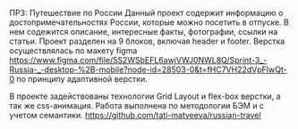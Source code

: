 ПР3: Путешествие по России
Данный проект содержит информацию о достопримечательностях России, которые можно посетить в отпуске. В нем содежится описание, интересные факты, фотографии, ссылки на статьи. Проект разделен на 9 блоков, включая header и footer. Верстка осуществлялась по макету figma https://www.figma.com/file/5S2WSbEFL6awjVWJ0NWL8Q/Sprint-3_-Russia-_-desktop-%2B-mobile?node-id=28503-0&t=fHC7VH22dVpFIwQt-0 по принципу адаптивной верстки.


В проекте задействованы технологии Grid Layout и flex-box верстки, а так же css-анимация. Работа выполнена по методологии БЭМ и с учетом семантики.
https://github.com/tati-matveeva/russian-travel